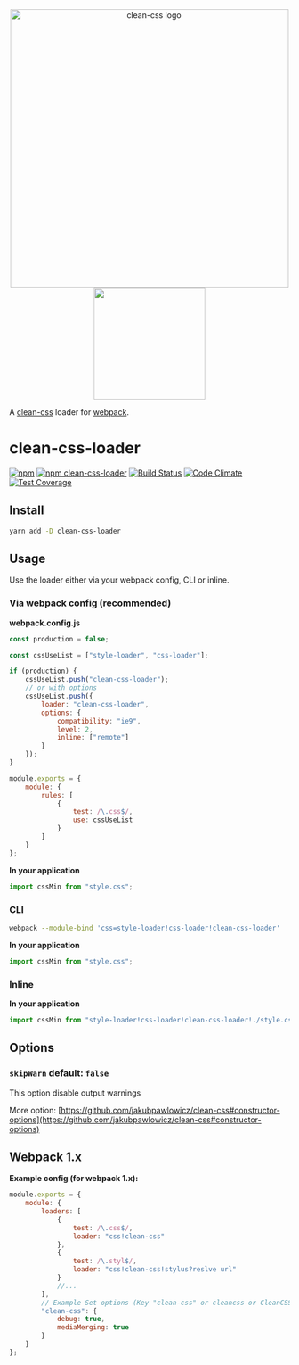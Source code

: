 <div align="center">
    <img src="https://cdn.rawgit.com/jakubpawlowicz/clean-css/master/logo.v2.svg" alt="clean-css logo" width="500"/>
    <br>
    <a href="https://github.com/webpack/webpack">
        <img width="200" height="200"
            src="https://webpack.js.org/assets/icon-square-big.svg">
    </a>
</div>

A [clean-css](https://github.com/jakubpawlowicz/clean-css) loader for [webpack](https://github.com/webpack/webpack).

# clean-css-loader

[![npm](https://img.shields.io/npm/v/clean-css-loader.svg)](https://www.npmjs.com/package/clean-css-loader)
[![npm clean-css-loader](https://img.shields.io/npm/dm/clean-css-loader.svg)](https://www.npmjs.com/package/clean-css-loader)
[![Build Status](https://travis-ci.org/retyui/clean-css-loader.svg?branch=master)](https://travis-ci.org/retyui/clean-css-loader)
[![Code Climate](https://codeclimate.com/github/retyui/clean-css-loader/badges/gpa.svg)](https://codeclimate.com/github/retyui/clean-css-loader)
[![Test Coverage](https://codeclimate.com/github/retyui/clean-css-loader/badges/coverage.svg)](https://codeclimate.com/github/retyui/clean-css-loader/coverage)

## Install

```bash
yarn add -D clean-css-loader
```

## Usage

Use the loader either via your webpack config, CLI or inline.

### Via webpack config (recommended)

**webpack.config.js**

```js
const production = false;

const cssUseList = ["style-loader", "css-loader"];

if (production) {
    cssUseList.push("clean-css-loader");
    // or with options
    cssUseList.push({
        loader: "clean-css-loader",
        options: {
            compatibility: "ie9",
            level: 2,
            inline: ["remote"]
        }
    });
}

module.exports = {
    module: {
        rules: [
            {
                test: /\.css$/,
                use: cssUseList
            }
        ]
    }
};
```

**In your application**

```js
import cssMin from "style.css";
```

### CLI

```bash
webpack --module-bind 'css=style-loader!css-loader!clean-css-loader'
```

**In your application**

```js
import cssMin from "style.css";
```

### Inline

**In your application**

```js
import cssMin from "style-loader!css-loader!clean-css-loader!./style.css";
```

## Options

### `skipWarn` default: `false`

This option disable output warnings

More option: [https://github.com/jakubpawlowicz/clean-css#constructor-options](https://github.com/jakubpawlowicz/clean-css#constructor-options)

## Webpack 1.x

**Example config (for webpack 1.x):**

```js
module.exports = {
    module: {
        loaders: [
            {
                test: /\.css$/,
                loader: "css!clean-css"
            },
            {
                test: /\.styl$/,
                loader: "css!clean-css!stylus?reslve url"
            }
            //...
        ],
        // Example Set options (Key "clean-css" or cleancss or CleanCSS):
        "clean-css": {
            debug: true,
            mediaMerging: true
        }
    }
};
```
